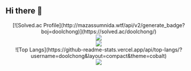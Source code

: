 ## Hi there 👋
<div align="center">
  [![Solved.ac Profile](http://mazassumnida.wtf/api/v2/generate_badge?boj=doolchong)](https://solved.ac/doolchong/)
</div>
<div align="center"> 
  <img src="[![Solved.ac Profile](http://mazassumnida.wtf/api/v2/generate_badge?boj=doolchong)](https://solved.ac/doolchong/)"/></a>
</div>
<div align="center"> 
  <img src="https://github-readme-stats.vercel.app/api?username=doolchong&show_icons=true&theme=cobalt"/></a>
</div>
<div align="center">
  ![Top Langs](https://github-readme-stats.vercel.app/api/top-langs/?username=doolchong&layout=compact&theme=cobalt)
</div>
<div align="center"> 
  <img src="https://github-readme-stats.vercel.app/api/top-langs/?username=doolchong&layout=compact&theme=cobalt"/></a>
</div>
<!--
**doolchong/doolchong** is a ✨ _special_ ✨ repository because its `README.md` (this file) appears on your GitHub profile.

Here are some ideas to get you started:

- 🔭 I’m currently working on ...
- 🌱 I’m currently learning ...
- 👯 I’m looking to collaborate on ...
- 🤔 I’m looking for help with ...
- 💬 Ask me about ...
- 📫 How to reach me: ...
- 😄 Pronouns: ...
- ⚡ Fun fact: ...
-->
